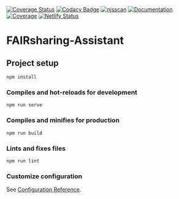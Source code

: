 [![Coverage Status](https://coveralls.io/repos/github/FAIRsharing/FAIRsharing-Assistant/badge.svg?branch=master)](https://coveralls.io/github/FAIRsharing/FAIRsharing-Assistant?branch=master)
[![Codacy Badge](https://app.codacy.com/project/badge/Grade/a28a700ad99545a58dfef51a3630e0d9)](https://www.codacy.com/gh/FAIRsharing/FAIRsharing-Assistant/dashboard?utm_source=github.com&amp;utm_medium=referral&amp;utm_content=FAIRsharing/FAIRsharing-Assistant&amp;utm_campaign=Badge_Grade)
[![njsscan](https://github.com/FAIRsharing/FAIRsharing-Assistant/actions/workflows/njsscan-analysis.yml/badge.svg)](https://github.com/FAIRsharing/FAIRsharing-Assistant/actions/workflows/njsscan-analysis.yml)
[![Documentation](https://github.com/FAIRsharing/FAIRsharing-Assistant/actions/workflows/documentation.yml/badge.svg)](https://github.com/FAIRsharing/FAIRsharing-Assistant/actions/workflows/documentation.yml)
[![Coverage](https://github.com/FAIRsharing/FAIRsharing-Assistant/actions/workflows/unit_tests.yml/badge.svg)](https://github.com/FAIRsharing/FAIRsharing-Assistant/actions/workflows/unit_tests.yml)
[![Netlify Status](https://api.netlify.com/api/v1/badges/f5d8cddf-f680-4d9c-8552-f644f75a960f/deploy-status)](https://app.netlify.com/sites/golden-frangipane-3168eb/deploys)


# FAIRsharing-Assistant

## Project setup
```
npm install
```

### Compiles and hot-reloads for development
```
npm run serve
```

### Compiles and minifies for production
```
npm run build
```

### Lints and fixes files
```
npm run lint
```

### Customize configuration
See [Configuration Reference](https://cli.vuejs.org/config/).

